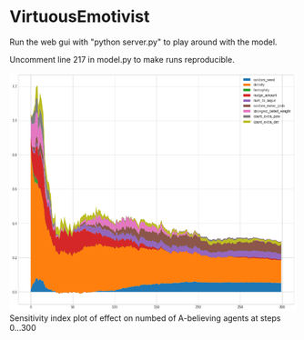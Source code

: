 # VirtuousEmotivist
Run the web gui with "python server.py" to play around with the model.

Uncomment line 217 in model.py to make runs reproducible.

![Sensitivity plot](sensitivity_plot.png?raw=true "Sensitivity plot, x=steps")
Sensitivity index plot of effect on numbed of A-believing agents at steps 0...300
